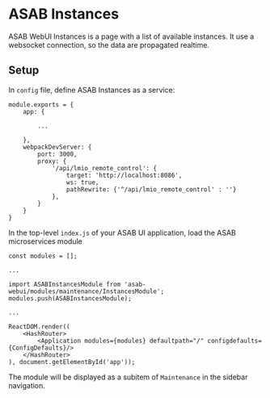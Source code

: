 # ASAB Instances

ASAB WebUI Instances is a page with a list of available instances. It use a websocket connection, so the data are propagated realtime.

## Setup

In `config` file, define ASAB Instances as a service:

```
module.exports = {
	app: {

		...

	},
	webpackDevServer: {
		port: 3000,
		proxy: {
			'/api/lmio_remote_control': {
				target: 'http://localhost:8086',
				ws: true,
				pathRewrite: {'^/api/lmio_remote_control' : ''}
			},
		}
	}
}
```

In the top-level `index.js` of your ASAB UI application, load the ASAB microservices module

```
const modules = [];

...

import ASABInstancesModule from 'asab-webui/modules/maintenance/InstancesModule';
modules.push(ASABInstancesModule);

...

ReactDOM.render((
	<HashRouter>
		<Application modules={modules} defaultpath="/" configdefaults={ConfigDefaults}/>
	</HashRouter>
), document.getElementById('app'));
```

The module will be displayed as a subitem of `Maintenance` in the sidebar navigation.
